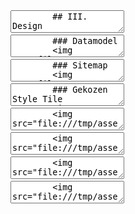 <section data-markdown>
    <textarea data-template>
        ## III. Design
    </textarea>
</section>

<section data-markdown>
    <textarea data-template>
        ### Datamodel
        <img src="../assets/img/AuctionDatabase.png">
    </textarea>
</section>

<section data-markdown>
    <textarea data-template>
        ### Sitemap
        <img src="../assets/img/sitemap.png">
    </textarea>
</section>


<section data-markdown>
    <textarea data-template>
        ### Gekozen Style Tile
        <img src="../assets/img/style tiles.png">
    </textarea>
</section>

<section data-markdown>
    <textarea data-template>
        <img src="../assets/img/visual-front1.png">
    </textarea>
</section>

<section data-markdown>
    <textarea data-template>
        <img src="../assets/img/visual-front2.png">
    </textarea>
</section>

<section data-markdown>
    <textarea data-template>
        <img src="../assets/img/visual-front3.png">
    </textarea>
</section>

<section data-markdown>
    <textarea data-template>
        <img src="../assets/img/visual-back.png">
    </textarea>
</section>


